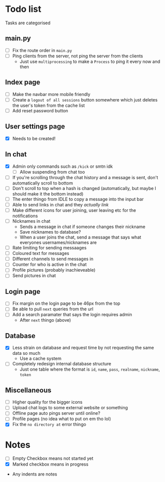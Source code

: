 # Todo list
Tasks are categorised

## main.py
- [ ] Fix the route order in `main.py`
- [ ] Ping clients from the server, not ping the server from the clients
    - Just use `multiprocessing` to make a `Process` to ping it every now and then

## Index page
- [ ] Make the navbar more mobile friendly
- [ ] Create a `logout of all sessions` button somewhere which just deletes the user's token from the cache list
- [ ] Add reset password button

## User settings page
- [x] Needs to be created!

## In chat
- [x] Admin only commands such as `/kick` or smtn idk
    - [ ] Allow suspending from chat too
- [ ] If you're scrolling through the chat history and a message is sent, don't automatically scroll to bottom
- [ ] Don't scroll to top when a hash is changed (automatically, but maybe I should make it the bottom instead)
- [ ] The enter thingo from IDLE to copy a message into the input bar
- [ ] Able to send links in chat and they *actually link*
- [ ] Make different icons for user joining, user leaving etc for the notifications
- [ ] Nicknames in chat
    - Sends a message in chat if someone changes their nickname
    - Save nicknames to database?
    - When a user joins the chat, send a message that says what everyones usernames/nicknames are
- [ ] Rate limiting for sending messaages
- [ ] Coloured text for messages
- [ ] Different channels to send messages in
- [ ] Counter for who is active in the chat
- [ ] Profile pictures (probably inachieveable)
- [ ] Send pictures in chat

## Login page
- [ ] Fix margin on the login page to be 46px from the top
- [ ] Be able to pull `next` queries from the url
- [ ] Add a search paramater that says the login requires admin
    - After `next` thingo (above)

## Database
- [x] Less strain on database and request time by not requesting the same data so much
    - Use a cache system
- [ ] Completely redesign internal database structure
    - Just one table where the format is `id`, `name`, `pass`, `realname`, `nickname`, `token`

## Miscellaneous
- [ ] Higher quality for the bigger icons
- [ ] Upload chat logs to some external website or something
- [ ] Offline page auto pings server until online?
- [ ] Profile pages (no idea what to put on em tho lol)
- [x] Fix the `no directory at` error thingo

# Notes
- [ ] Empty Checkbox means not started yet
- [x] Marked checkbox means in progress
- Any indents are notes
